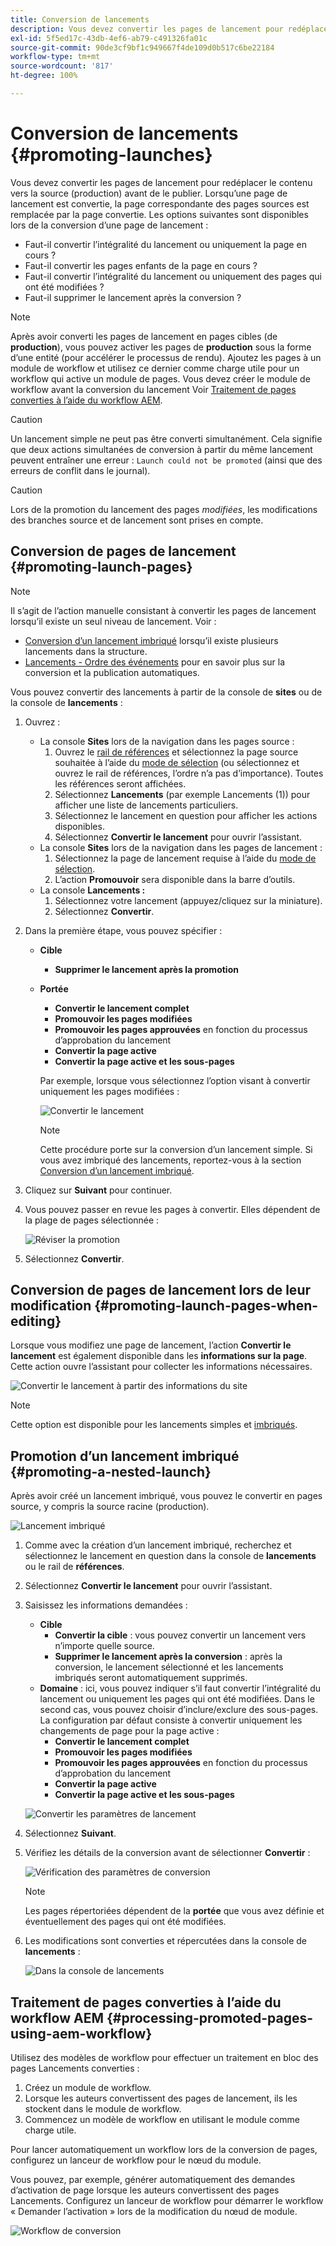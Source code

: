 ```yaml
---
title: Conversion de lancements
description: Vous devez convertir les pages de lancement pour redéplacer le contenu vers la source (production) avant de le publier.
exl-id: 5f5ed17c-43db-4ef6-ab79-c491326fa01c
source-git-commit: 90de3cf9bf1c949667f4de109d0b517c6be22184
workflow-type: tm+mt
source-wordcount: '817'
ht-degree: 100%

---
```


# Conversion de lancements {#promoting-launches}

Vous devez convertir les pages de lancement pour redéplacer le contenu vers la source (production) avant de le publier. Lorsqu’une page de lancement est convertie, la page correspondante des pages sources est remplacée par la page convertie. Les options suivantes sont disponibles lors de la conversion d’une page de lancement :

* Faut-il convertir l’intégralité du lancement ou uniquement la page en cours ?
* Faut-il convertir les pages enfants de la page en cours ?
* Faut-il convertir l’intégralité du lancement ou uniquement des pages qui ont été modifiées ?
* Faut-il supprimer le lancement après la conversion ?

>[!NOTE]
>
>Après avoir converti les pages de lancement en pages cibles (de **production**), vous pouvez activer les pages de **production** sous la forme d’une entité (pour accélérer le processus de rendu). Ajoutez les pages à un module de workflow et utilisez ce dernier comme charge utile pour un workflow qui active un module de pages. Vous devez créer le module de workflow avant la conversion du lancement Voir [Traitement de pages converties à l’aide du workflow AEM](#processing-promoted-pages-using-aem-workflow).

>[!CAUTION]
>
>Un lancement simple ne peut pas être converti simultanément. Cela signifie que deux actions simultanées de conversion à partir du même lancement peuvent entraîner une erreur : `Launch could not be promoted` (ainsi que des erreurs de conflit dans le journal).

>[!CAUTION]
>
>Lors de la promotion du lancement des pages *modifiées*, les modifications des branches source et de lancement sont prises en compte.

## Conversion de pages de lancement {#promoting-launch-pages}

>[!NOTE]
>
>Il s’agit de l’action manuelle consistant à convertir les pages de lancement lorsqu’il existe un seul niveau de lancement. Voir :
>
>* [Conversion d’un lancement imbriqué](#promoting-a-nested-launch) lorsqu’il existe plusieurs lancements dans la structure.
>* [Lancements - Ordre des événements](/help/sites-cloud/authoring/launches/overview.md#launches-the-order-of-events) pour en savoir plus sur la conversion et la publication automatiques.
>



Vous pouvez convertir des lancements à partir de la console de **sites** ou de la console de **lancements** :

1. Ouvrez :
   * La console **Sites** lors de la navigation dans les pages source :
      1. Ouvrez le [rail de références](/help/sites-cloud/authoring/fundamentals/environment-tools.md#references) et sélectionnez la page source souhaitée à l’aide du [mode de sélection](/help/sites-cloud/authoring/getting-started/basic-handling.md) (ou sélectionnez et ouvrez le rail de références, l’ordre n’a pas d’importance). Toutes les références seront affichées.
      1. Sélectionnez **Lancements** (par exemple Lancements (1)) pour afficher une liste de lancements particuliers.
      1. Sélectionnez le lancement en question pour afficher les actions disponibles.
      1. Sélectionnez **Convertir le lancement** pour ouvrir l’assistant.
   * La console **Sites** lors de la navigation dans les pages de lancement :
      1. Sélectionnez la page de lancement requise à l’aide du [mode de sélection](/help/sites-cloud/authoring/getting-started/basic-handling.md).
      1. L’action **Promouvoir** sera disponible dans la barre d’outils.
   * La console **Lancements :**
      1. Sélectionnez votre lancement (appuyez/cliquez sur la miniature).
      1. Sélectionnez **Convertir**.
1. Dans la première étape, vous pouvez spécifier :
   * **Cible**
      * **Supprimer le lancement après la promotion**
   * **Portée**
      * **Convertir le lancement complet**
      * **Promouvoir les pages modifiées**
      * **Promouvoir les pages approuvées** en fonction du processus d’approbation du lancement
      * **Convertir la page active**
      * **Convertir la page active et les sous-pages**

      Par exemple, lorsque vous sélectionnez l’option visant à convertir uniquement les pages modifiées :

      ![Convertir le lancement](/help/sites-cloud/authoring/assets/launches-promote.png)

      >[!NOTE]
      >
      >Cette procédure porte sur la conversion d’un lancement simple. Si vous avez imbriqué des lancements, reportez-vous à la section [Conversion d’un lancement imbriqué](#promoting-a-nested-launch).
1. Cliquez sur **Suivant** pour continuer.
1. Vous pouvez passer en revue les pages à convertir. Elles dépendent de la plage de pages sélectionnée :

   ![Réviser la promotion](/help/sites-cloud/authoring/assets/launches-promote-review.png)

1. Sélectionnez **Convertir**.

## Conversion de pages de lancement lors de leur modification {#promoting-launch-pages-when-editing}

Lorsque vous modifiez une page de lancement, l’action **Convertir le lancement** est également disponible dans les **informations sur la page**. Cette action ouvre l’assistant pour collecter les informations nécessaires.

![Convertir le lancement à partir des informations du site](/help/sites-cloud/authoring/assets/launches-promote-page-info.png)

>[!NOTE]
>
>Cette option est disponible pour les lancements simples et [imbriqués](#promoting-a-nested-launch).

## Promotion d’un lancement imbriqué  {#promoting-a-nested-launch}

Après avoir créé un lancement imbriqué, vous pouvez le convertir en pages source, y compris la source racine (production).

![Lancement imbriqué](/help/sites-cloud/authoring/assets/launches-promoting-nested.png)

1. Comme avec la création d’un lancement imbriqué, recherchez et sélectionnez le lancement en question dans la console de **lancements** ou le rail de **références**.
1. Sélectionnez **Convertir le lancement** pour ouvrir l’assistant.
1. Saisissez les informations demandées :
   * **Cible**
      * **Convertir la cible** : vous pouvez convertir un lancement vers n’importe quelle source.
      * **Supprimer le lancement après la conversion** : après la conversion, le lancement sélectionné et les lancements imbriqués seront automatiquement supprimés.
   * **Domaine** : ici, vous pouvez indiquer s’il faut convertir l’intégralité du lancement ou uniquement les pages qui ont été modifiées. Dans le second cas, vous pouvez choisir d’inclure/exclure des sous-pages. La configuration par défaut consiste à convertir uniquement les changements de page pour la page active :
      * **Convertir le lancement complet**
      * **Promouvoir les pages modifiées**
      * **Promouvoir les pages approuvées** en fonction du processus d’approbation du lancement
      * **Convertir la page active**
      * **Convertir la page active et les sous-pages**

   ![Convertir les paramètres de lancement](/help/sites-cloud/authoring/assets/launches-promote-settings.png)

1. Sélectionnez **Suivant**.
1. Vérifiez les détails de la conversion avant de sélectionner **Convertir** :

   ![Vérification des paramètres de conversion](/help/sites-cloud/authoring/assets/launches-promote-review-2.png)

   >[!NOTE]
   >
   >Les pages répertoriées dépendent de la **portée** que vous avez définie et éventuellement des pages qui ont été modifiées.

1. Les modifications sont converties et répercutées dans la console de **lancements** :

   ![Dans la console de lancements](/help/sites-cloud/authoring/assets/launches-console.png)

## Traitement de pages converties à l’aide du workflow AEM {#processing-promoted-pages-using-aem-workflow}

Utilisez des modèles de workflow pour effectuer un traitement en bloc des pages Lancements converties :

1. Créez un module de workflow.
1. Lorsque les auteurs convertissent des pages de lancement, ils les stockent dans le module de workflow.
1. Commencez un modèle de workflow en utilisant le module comme charge utile.

Pour lancer automatiquement un workflow lors de la conversion de pages, configurez un lanceur de workflow pour le nœud du module. <!--To start a workflow automatically when pages are promoted, [configure a workflow launcher](/help/sites-administering/workflows-starting.md#workflows-launchers) for the package node.-->

Vous pouvez, par exemple, générer automatiquement des demandes d’activation de page lorsque les auteurs convertissent des pages Lancements. Configurez un lanceur de workflow pour démarrer le workflow « Demander l’activation » lors de la modification du nœud de module.

![Workflow de conversion](/help/sites-cloud/authoring/assets/launches-create-workflow.png)
